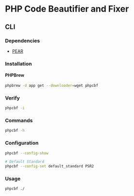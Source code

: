 # PHP Code Beautifier and Fixer

## CLI

### Dependencies

- [PEAR](/pear.md)

### Installation

#### PHPBrew

```sh
phpbrew -d app get --downloader=wget phpcbf
```

### Verify

```sh
phpcbf -i
```

### Commands

```sh
phpcbf -h
```

### Configuration

```sh
phpcbf --config-show

# Default Standard
phpcbf --config-set default_standard PSR2
```

### Usage

```sh
phpcbf ./
```
